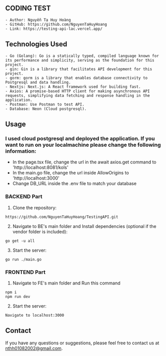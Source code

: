 ## CODING TEST
    - Author: Nguyễn Tạ Huy Hoàng   
    - GitHub: https://github.com/NguyenTaHuyHoang  
    - Link: https://testing-api-lac.vercel.app/ 
   
## Technologies Used
    - Go (Golang): Go is a statically typed, compiled language known for its performance and simplicity, serving as the foundation for this project.
    - gin: Gin is a library that facilitates API development for this project.
    - gorm: gorm is a library that enables database connectivity to Postgresql and data handling.
    - Nextjs: Next.js: A React framework used for building fast. 
    - Axios: A promise-based HTTP client for making asynchronous API requests, simplifying data fetching and response handling in the application.
    - Postman: Use Postman to test API. 
    - Database: Neon (Cloud postgresql).

## Usage
### I used cloud postgresql and deployed the application. If you want to run on your localmachine please change the following information:
- In the page.tsx file, change the url in the await axios.get command to 'http://localhost:8081/kols'
- In the main.go file, change the url inside AllowOrigins to 'http://localhost:3000'
- Change DB_URL inside the .env file to match your database

### BACKEND Part
1. Clone the repository:
```
https://github.com/NguyenTaHuyHoang/TestingAPI.git
```

2. Navigate to BE's main folder and Install dependencies (optional if the vendor folder is included):
```
go get -u all
```

3. Start the server:

```
go run ./main.go
```

### FRONTEND Part
1. Navigate to FE's main folder and Run this command
```
npm i
npm run dev 
```

2. Start the server:
```
Navigate to localhost:3000 
```

## Contact

If you have any questions or suggestions, please feel free to contact us at nthh01082002@gmail.com. 
